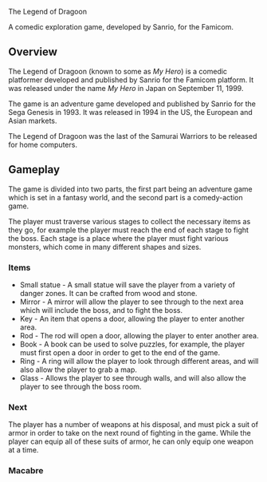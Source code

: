 The Legend of Dragoon

A comedic exploration game, developed by Sanrio, for the Famicom.

## Overview

The Legend of Dragoon (known to some as _My Hero_) is a comedic platformer developed and published by Sanrio for the Famicom platform. It was released under the name _My Hero_ in Japan on September 11, 1999.

The game is an adventure game developed and published by Sanrio for the Sega Genesis in 1993. It was released in 1994 in the US, the European and Asian markets.

The Legend of Dragoon was the last of the Samurai Warriors to be released for home computers.



## Gameplay

The game is divided into two parts, the first part being an adventure game which is set in a fantasy world, and the second part is a comedy-action game.

The player must traverse various stages to collect the necessary items as they go, for example the player must reach the end of each stage to fight the boss. Each stage is a place where the player must fight various monsters, which come in many different shapes and sizes.

### Items

*   Small statue - A small statue will save the player from a variety of danger zones. It can be crafted from wood and stone.
*   Mirror - A mirror will allow the player to see through to the next area which will include the boss, and to fight the boss.
*   Key - An item that opens a door, allowing the player to enter another area.
*   Rod - The rod will open a door, allowing the player to enter another area.
*   Book - A book can be used to solve puzzles, for example, the player must first open a door in order to get to the end of the game.
*   Ring - A ring will allow the player to look through different areas, and will also allow the player to grab a map.
*   Glass - Allows the player to see through walls, and will also allow the player to see through the boss room.

### Next

The player has a number of weapons at his disposal, and must pick a suit of armor in order to take on the next round of fighting in the game. While the player can equip all of these suits of armor, he can only equip one weapon at a time.

### Macabre
